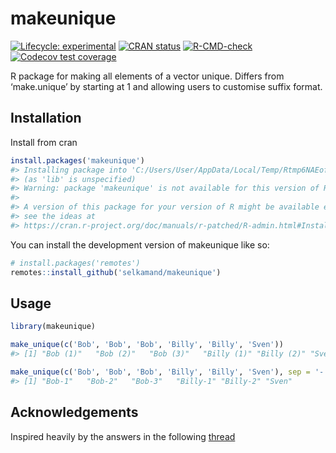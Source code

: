 
<!-- README.md is generated from README.Rmd. Please edit that file -->

# makeunique

<!-- badges: start -->

[![Lifecycle:
experimental](https://img.shields.io/badge/lifecycle-experimental-orange.svg)](https://lifecycle.r-lib.org/articles/stages.html#experimental)
[![CRAN
status](https://www.r-pkg.org/badges/version/makeunique)](https://CRAN.R-project.org/package=makeunique)
[![R-CMD-check](https://github.com/selkamand/makeunique/actions/workflows/R-CMD-check.yaml/badge.svg)](https://github.com/selkamand/makeunique/actions/workflows/R-CMD-check.yaml)
[![Codecov test
coverage](https://codecov.io/gh/selkamand/makeunique/branch/master/graph/badge.svg)](https://app.codecov.io/gh/selkamand/makeunique?branch=master)

<!-- badges: end -->

R package for making all elements of a vector unique. Differs from
‘make.unique’ by starting at 1 and allowing users to customise suffix
format.

## Installation

Install from cran

``` r
install.packages('makeunique')
#> Installing package into 'C:/Users/User/AppData/Local/Temp/Rtmp6NAEof/temp_libpath13a4508d1309'
#> (as 'lib' is unspecified)
#> Warning: package 'makeunique' is not available for this version of R
#> 
#> A version of this package for your version of R might be available elsewhere,
#> see the ideas at
#> https://cran.r-project.org/doc/manuals/r-patched/R-admin.html#Installing-packages
```

You can install the development version of makeunique like so:

``` r
# install.packages('remotes')
remotes::install_github('selkamand/makeunique')
```

## Usage

``` r
library(makeunique)

make_unique(c('Bob', 'Bob', 'Bob', 'Billy', 'Billy', 'Sven'))
#> [1] "Bob (1)"   "Bob (2)"   "Bob (3)"   "Billy (1)" "Billy (2)" "Sven"

make_unique(c('Bob', 'Bob', 'Bob', 'Billy', 'Billy', 'Sven'), sep = '-', wrap_in_brackets = FALSE)
#> [1] "Bob-1"   "Bob-2"   "Bob-3"   "Billy-1" "Billy-2" "Sven"
```

## Acknowledgements

Inspired heavily by the answers in the following
[thread](https://stackoverflow.com/questions/7659891/r-make-unique-starting-in-1)
